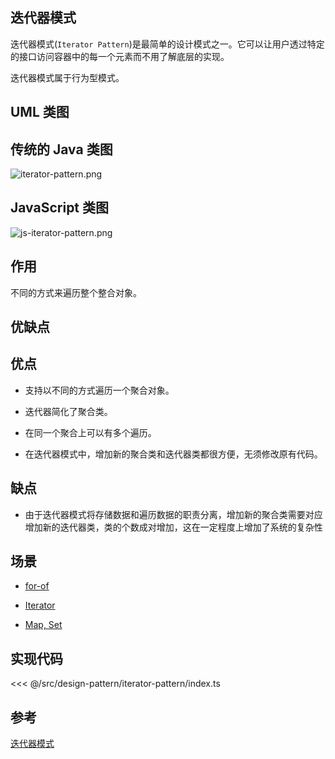 ## 迭代器模式

迭代器模式(`Iterator Pattern`)是最简单的设计模式之一。它可以让用户透过特定的接口访问容器中的每一个元素而不用了解底层的实现。

迭代器模式属于行为型模式。


## UML 类图

## 传统的 Java 类图

![iterator-pattern.png](~@images/src/design-pattern/iterator-pattern/images/iterator-pattern.png)

## JavaScript 类图

![js-iterator-pattern.png](~@images/src/design-pattern/iterator-pattern/images/js-iterator-pattern.png)

## 作用

不同的方式来遍历整个整合对象。

## 优缺点

## 优点

- 支持以不同的方式遍历一个聚合对象。 

- 迭代器简化了聚合类。 

- 在同一个聚合上可以有多个遍历。

- 在迭代器模式中，增加新的聚合类和迭代器类都很方便，无须修改原有代码。

## 缺点

- 由于迭代器模式将存储数据和遍历数据的职责分离，增加新的聚合类需要对应增加新的迭代器类，类的个数成对增加，这在一定程度上增加了系统的复杂性

## 场景

- [for-of](https://developer.mozilla.org/zh-CN/docs/Web/JavaScript/Reference/Statements/for...of)

- [Iterator](http://es6.ruanyifeng.com/#docs/iterator)

- [Map, Set](http://es6.ruanyifeng.com/#docs/set-map)

## 实现代码

<<< @/src/design-pattern/iterator-pattern/index.ts

## 参考

[迭代器模式](https://zh.wikipedia.org/zh-cn/%E8%BF%AD%E4%BB%A3%E5%99%A8%E6%A8%A1%E5%BC%8F)